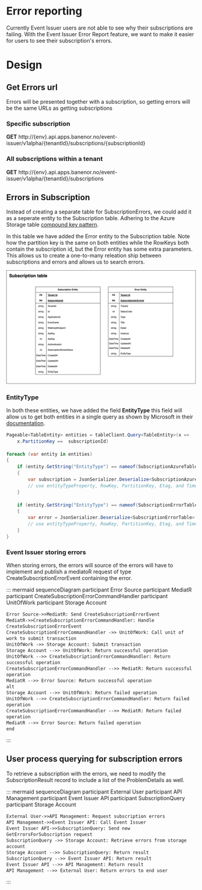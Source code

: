 # Error reporting
Currently Event Issuer users are not able to see why their subscriptions are failing. With the Event Issuer Error Report feature, we want to make it easier for users to see their subscription's errors.


# Design

## Get Errors url
Errors will be presented together with a subscription, so getting errors will be the same URLs as getting subscriptions

### Specific subscription
**GET** http://{env}.api.apps.banenor.no/event-issuer/v1alpha/{tenantId}/subscriptions/{subscriptionId}

### All subscriptions within a tenant
**GET** http://{env}.api.apps.banenor.no/event-issuer/v1alpha/{tenantId}/subscriptions

## Errors in Subscription
Instead of creating a separate table for SubscriptionErrors, we could add it as a seperate entity to the Subscription table. Adhering to the Azure Storage table [compound key pattern](https://learn.microsoft.com/en-us/azure/storage/tables/table-storage-design-patterns#compound-key-pattern:~:text=heterogeneous%20entity%20types-,Compound%20key%20pattern,-Use%20compound%20RowKey). 

In this table we have added the Error entity to the Subscription table. Note how the partition key is the same on both entities while the RowKeys both contain the subscription id, but the Error entity has some extra parameters. This allows us to create a one-to-many releation ship between subscriptions and errors and allows us to search errors. 

![table-entities](../img/subscriptions/event-issuer-error-reporting-diagram.drawio.png)

### EntityType
In both these entities, we have added the field **EntityType** this field will allow us to get both entities in a single query as shown by Microsoft in their [documentation](https://learn.microsoft.com/en-us/azure/storage/tables/table-storage-design-patterns#working-with-heterogeneous-entity-types:~:text=Retrieving%20heterogeneous%20entity%20types).

```csharp
Pageable<TableEntity> entities = tableClient.Query<TableEntity>(x =>
    x.PartitionKey ==  subscriptionId)

foreach (var entity in entities)
{
    if (entity.GetString("EntityType") == nameof(SubscriptionAzureTable))
    {
        var subscription = JsonSerializer.Deserialize<SubscriptionAzureTable>(JsonSerializer.Serialize(error));
        // use entityTypeProperty, RowKey, PartitionKey, Etag, and Timestamp
    }

    if (entity.GetString("EntityType") == nameof(SubscriptionErrorTable))
    {
        var error = JsonSerializer.Deserialize<SubscriptionErrorTable>(JsonSerializer.Serialize(error));
        // use entityTypeProperty, RowKey, PartitionKey, Etag, and Timestamp
    }
} 
```

### Event Issuer storing errors
When storing errors, the errors will source of the errors will have to implement and publish a mediatoR request of type CreateSubscriptionErrorEvent containing the error.

::: mermaid
sequenceDiagram
    participant Error Source
    participant MediatR
    participant CreateSubscriptionErrorCommandHandler
    participant UnitOfWork
    participant Storage Account

    Error Source->>MediatR: Send CreateSubscriptionErrorEvent
    MediatR->>CreateSubscriptionErrorCommandHandler: Handle CreateSubscriptionErrorEvent
    CreateSubscriptionErrorCommandHandler ->> UnitOfWork: Call unit of work to submit transaction
    UnitOfWork ->> Storage Account: Submit transaction 
    Storage Account -->> UnitOfWork: Return successful operation
    UnitOfWork -->> CreateSubscriptionErrorCommandHandler: Return successful operation
    CreateSubscriptionErrorCommandHandler -->> MediatR: Return successful operation
    MediatR -->> Error Source: Return successful operation
    alt
    Storage Account -->> UnitOfWork: Return failed operation
    UnitOfWork -->> CreateSubscriptionErrorCommandHandler: Return failed operation
    CreateSubscriptionErrorCommandHandler -->> MediatR: Return failed operation
    MediatR -->> Error Source: Return failed operation
    end
:::


## User process querying for subscription errors

To retrieve a subscription with the errors, we need to modify the SubscriptionResult record to include a list of the ProblemDetails as well. 

::: mermaid
sequenceDiagram
    participant External User
    participant API Management
    participant Event Issuer API
    participant SubscriptionQuery
    participant Storage Account

    External User->>API Management: Request subscription errors
    API Management->>Event Issuer API: Call Event Issuer
    Event Issuer API->>SubscriptionQuery: Send new GetErrorsForSubscription request
    SubscriptionQuery ->> Storage Account: Retrieve errors from storage account
    Storage Account -->> SubscriptionQuery: Return result
    SubscriptionQuery -->> Event Issuer API: Return result
    Event Issuer API -->> API Management: Return result
    API Management -->> External User: Return errors to end user
:::